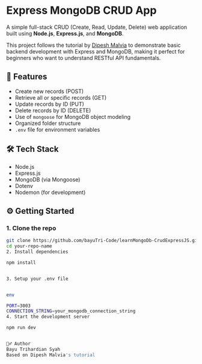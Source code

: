 # Express MongoDB CRUD App

A simple full-stack CRUD (Create, Read, Update, Delete) web application built using **Node.js**, **Express.js**, and **MongoDB**.

This project follows the tutorial by [Dipesh Malvia](https://www.youtube.com/watch?v=H9M02of22z4) to demonstrate basic backend development with Express and MongoDB, making it perfect for beginners who want to understand RESTful API fundamentals.

## 🚀 Features

- Create new records (POST)
- Retrieve all or specific records (GET)
- Update records by ID (PUT)
- Delete records by ID (DELETE)
- Use of `mongoose` for MongoDB object modeling
- Organized folder structure
- `.env` file for environment variables

## 🛠️ Tech Stack

- Node.js
- Express.js
- MongoDB (via Mongoose)
- Dotenv
- Nodemon (for development)


## ⚙️ Getting Started

### 1. Clone the repo
```bash
git clone https://github.com/bayuTri-Code/learnMongoDb-CrudExpressJS.git
cd your-repo-name
2. Install dependencies

npm install


3. Setup your .env file


env

PORT=3003
CONNECTION_STRING=your_mongodb_connection_string
4. Start the development server

npm run dev


🙋‍♂️ Author
Bayu Trihardian Syah
Based on Dipesh Malvia's tutorial

